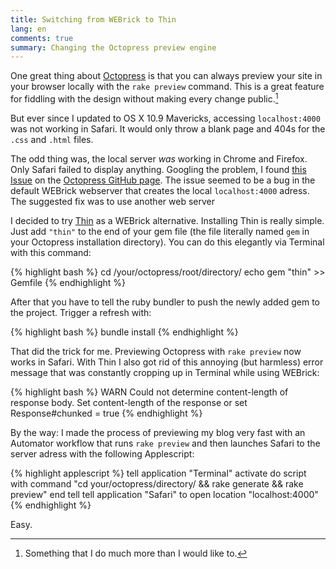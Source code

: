 ```yaml
---
title: Switching from WEBrick to Thin
lang: en
comments: true
summary: Changing the Octopress preview engine
---
```


One great thing about [Octopress](http://octopress.org) is that you can always preview your site in your browser locally with the `rake preview` command. This is a great feature for fiddling with the design without making every change public.[^fiddle]

[^fiddle]: Something that I do much more than I would like to.

But ever since I updated to OS X 10.9 Mavericks, accessing `localhost:4000` was not working in Safari. It would only throw a blank page and 404s for the `.css` and `.html` files.

The odd thing was, the local server *was* working in Chrome and Firefox. Only Safari failed to display anything. Googling the problem, I found [this Issue](https://github.com/imathis/octopress/issues/1395) on the [Octopress GitHub page](https://github.com/imathis/octopress/). The issue seemed to be a bug in the default WEBrick webserver that creates the local `localhost:4000` adress. The suggested fix was to use another web server

I decided to try [Thin](http://code.macournoyer.com/thin/) as a WEBrick alternative. Installing Thin is really simple. Just add `"thin"` to the end of your gem file (the file literally named `gem` in your Octopress installation directory). You can do this elegantly via Terminal with this command:

{% highlight bash %}
cd /your/octopress/root/directory/
echo gem \"thin\" >> Gemfile
{% endhighlight %}

After that you have to tell the ruby bundler to push the newly added gem to the project. Trigger a refresh with:

{% highlight bash %}
bundle install
{% endhighlight %}

That did the trick for me. Previewing Octopress with `rake preview` now works in Safari. With Thin I also got rid of this annoying (but harmless) error message that was constantly cropping up in Terminal while using WEBrick:

{% highlight bash %}
WARN Could not determine content-length of response body.
Set content-length of the response or set Response#chunked = true
{% endhighlight %}

By the way: I made the process of previewing my blog very fast with an Automator workflow that runs `rake preview` and then launches Safari to the server adress with the following Applescript:

{% highlight applescript %}
tell application "Terminal"
        activate
        do script with command "cd your/octopress/directory/ && rake generate && rake preview"
end tell
tell application "Safari" to open location "localhost:4000"
{% endhighlight %}

Easy.